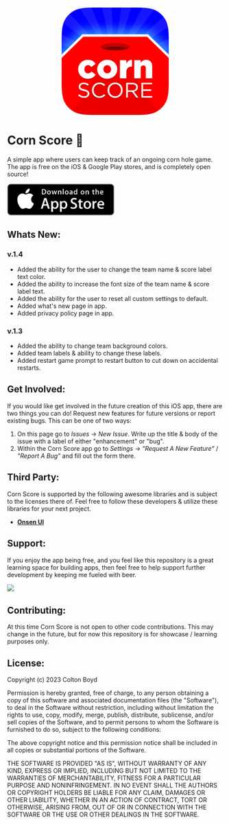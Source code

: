 <p align="center">
  <img src="Images/IOS-rounded.png" width=250, height=250/>
</p>

# Corn Score 💯

A simple app where users can keep track of an ongoing corn hole game. The app is free on the iOS & Google Play stores, and is completely open source!

<div style="display: flex;">
    <a href="https://itunes.apple.com/app/id6446418989"><img src="Images/app-store.webp" alt="Image 1" style="width: 250px; height: auto; padding-right: 20px"></a>
</div>

## Whats New:

### v.1.4
- Added the ability for the user to change the team name & score label text color.
- Added the ability to increase the font size of the team name & score label text.
- Added the ability for the user to reset all custom settings to default.
- Added what's new page in app.
- Added privacy policy page in app.

### v.1.3
- Added the ability to change team background colors.
- Added team labels & ability to change these labels.
- Added restart game prompt to restart button to cut down on accidental restarts.

## Get Involved:
If you would like get involved in the future creation of this iOS app, there are two things you can do! Request new features for future versions or report existing bugs. This can be one of two ways: 

1. On this page go to *Issues* -> *New Issue*. Write up the title & body of the issue with a label of either "enhancement" or "bug".
2. Within the Corn Score app go to *Settings* -> *"Request A New Feature"* / *"Report A Bug"* and fill out the form there.

## Third Party:

Corn Score is supported by the following awesome libraries and is subject to the licenses there of. Feel free to follow these developers & utilize these libraries for your next project.

- [**Onsen UI**](https://onsen.io)

## Support:

If you enjoy the app being free, and you feel like this repository is a great learning space for building apps, then feel free to help support further development by keeping me fueled with beer.


<div>
  <a href="https://www.buymeacoffee.com/cobocombo"><img src="https://img.buymeacoffee.com/button-api/?text=Buy me a beer&emoji=🍺&slug=cobocombo&button_colour=FF5F5F&font_colour=ffffff&font_family=Poppins&outline_colour=000000&coffee_colour=FFDD00" /></a>
</div>

## Contributing:

At this time Corn Score is not open to other code contributions. This may change in the future, but for now this repository is for showcase / learning purposes only.

## License:
Copyright (c) 2023 Colton Boyd

Permission is hereby granted, free of charge, to any person obtaining a copy of this software and associated documentation files (the "Software"), to deal in the Software without restriction, including without limitation the rights to use, copy, modify, merge, publish, distribute, sublicense, and/or sell copies of the Software, and to permit persons to whom the Software is furnished to do so, subject to the following conditions:

The above copyright notice and this permission notice shall be included in all copies or substantial portions of the Software.

THE SOFTWARE IS PROVIDED "AS IS", WITHOUT WARRANTY OF ANY KIND, EXPRESS OR IMPLIED, INCLUDING BUT NOT LIMITED TO THE WARRANTIES OF MERCHANTABILITY, FITNESS FOR A PARTICULAR PURPOSE AND NONINFRINGEMENT. IN NO EVENT SHALL THE AUTHORS OR COPYRIGHT HOLDERS BE LIABLE FOR ANY CLAIM, DAMAGES OR OTHER LIABILITY, WHETHER IN AN ACTION OF CONTRACT, TORT OR OTHERWISE, ARISING FROM, OUT OF OR IN CONNECTION WITH THE SOFTWARE OR THE USE OR OTHER DEALINGS IN THE SOFTWARE.
